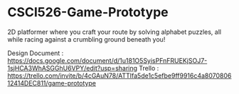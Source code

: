 # CSCI526-Game-Prototype

2D platformer where you craft your route by solving alphabet puzzles, all while racing against a crumbling ground beneath you!

Design Document : https://docs.google.com/document/d/1u181O5SyisPFnFRUEKjSOJ7-1sjHCA3WhASGGhU6VPY/edit?usp=sharing
Trello : https://trello.com/invite/b/4cGAuN78/ATTIfa5de1c5efbe9ff9916c4a807080612414DEC811/game-prototype 
